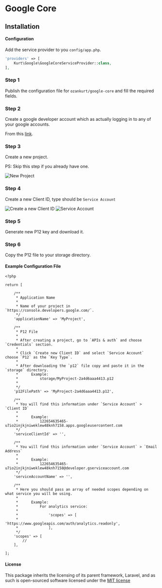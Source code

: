# Google Core

## Installation

#### Configuration
Add the service provider to you `config/app.php`.

```php
'providers' => [
    Kurt\Google\GoogleCoreServiceProvider::class,
],
```

### Step 1
Publish the configuration file for `ozankurt/google-core` and fill the required fields.

### Step 2

Create a google developer account which as actually logging in to any of your google accounts.

From this [link](https://developers.google.com/console/).

### Step 3

Create a new project.

PS: Skip this step if you already have one.

![New Project](http://i.imgur.com/iedTiGQ.png)

### Step 4

Create a new Client ID, type should be `Service Account`

![Create a new Client ID](http://i.imgur.com/0Qme3d7.png)
![Service Account](http://i.imgur.com/YVb4EdC.png)

### Step 5

Generate new P12 key and download it.

### Step 6

Copy the P12 file to your storage directory.

#### Example Configuration File

```
<?php

return [

	/**
	 * Application Name
	 *
	 * Name of your project in `https://console.developers.google.com/`.
	 */
	'applicationName' => 'MyProject',

	/**
	 * P12 File
	 *
	 * After creating a project, go to `APIs & auth` and choose `Credentials` section.
	 * 
	 * Click `Create new Client ID` and select `Service Account` choose `P12` as the `Key Type`.
	 *
	 * After downloading the `p12` file copy and paste it in the `storage` directory.
	 * 		Example:
	 * 			storage/MyProject-2a4d6aaa4413.p12
	 * 
	 */
	'p12FilePath' => 'MyProject-2a4d6aaa4413.p12',

	/**
	 * You will find this information under `Service Account` > `Client ID`
	 *
	 * 		Example:
	 * 			122654635465-u7io2injkjniweklew48knh7158.apps.googleusercontent.com
	 */
	'serviceClientId' => '',
	
	/**
	 * You will find this information under `Service Account` > `Email Address`
	 *
	 * 		Example:
	 * 			122654635465-u7io2injkjniweklew48knh7158@developer.gserviceaccount.com
	 */
	'serviceAccountName' => '',
	
	/**
	 * Here you should pass an array of needed scopes depending on what service you will be using.
	 *
	 * 		Example:
	 * 			For analytics service:
	 * 			
	 * 				'scopes' => [
	 *					'https://www.googleapis.com/auth/analytics.readonly',
	 *				],
	 */
	'scopes' => [
		//
	],

];
```

#### License

This package inherits the licensing of its parent framework, Laravel, and as such is open-sourced 
software licensed under the [MIT license](http://opensource.org/licenses/MIT)
